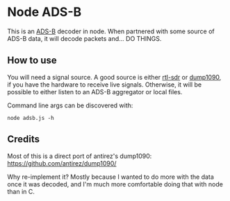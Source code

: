 # Node ADS-B

This is an [ADS-B](http://en.wikipedia.org/wiki/Automatic_dependent_surveillance-broadcast) decoder in node. When partnered with some source of ADS-B data, it will decode packets and... DO THINGS.

## How to use

You will need a signal source. A good source is either [rtl-sdr](http://sdr.osmocom.org/trac/wiki/rtl-sdr) or [dump1090](https://github.com/antirez/dump1090/), if you have the hardware to receive live signals. Otherwise, it will be possible to either listen to an ADS-B aggregator or local files.

Command line args can be discovered with:

    node adsb.js -h

## Credits

Most of this is a direct port of antirez's dump1090: https://github.com/antirez/dump1090/

Why re-implement it? Mostly because I wanted to do more with the data once it was decoded, and I'm much more comfortable doing that with node than in C.